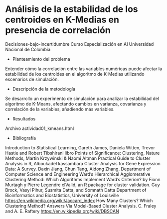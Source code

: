 # Análisis de la estabilidad de los centroides en K-Medias en presencia de correlación
Decisiones-bajo-incertidumbre
Curso Especialización en AI Universidad Nacional de Colombia

 + Planteamiento del problema
 
 Entender cómo la correlación entre las variables numéricas puede afectar la estabilidad de los centroides en el algoritmo de K-Medias utilizando escenarios de simulación.
 + Descripción de la metodología
 
 Se desarrollo un experimento de simulación para analizar la estabilidad del algoritmo de K-Means, afectando cambios en  varianza, covarianza y correlación de la variables, añadiendo más variables.
 + Resultados
 
 Archivo actividad01_kmeans.html
 + Bibliografía
 
 Introduction to Statistical Learning, Gareth James, Daniela Witten, Trevor Hastie and Robert Tibshirani libro
 Points of Significance: Clustering, Nature Methods, Martin Krzywinski & Naomi Altman
 Practical Guide to Cluster Analysis in R, Alboukadel kassambara
 Cluster Analysis for Gene Expression Data: A Survey. Daxin Jiang, Chun Tang, Aidong Zhang, Department of Computer Science and Engineering
 Ward’s Hierarchical Agglomerative Clustering Method: Which Algorithms Implement Ward’s Criterion? by Fionn Murtagh y Pierre Legendre
 clValid, an R package for cluster validation. Guy Brock, Vasyl Pihur, Susmita Datta, and Somnath Datta Department of Bioinformatics and Biostatistics, University of Louisville
 https://en.wikipedia.org/wiki/Jaccard_index
 How Many Clusters? Which Clustering Method? Answers Via Model-Based Cluster Analysis. C. Fraley and A. E. Raftery
 https://en.wikipedia.org/wiki/DBSCAN
